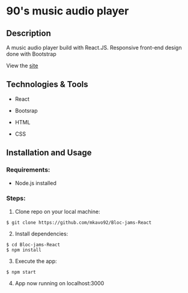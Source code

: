 # 90's music audio player

## Description

A music audio player build with React.JS. Responsive front-end design done with Bootstrap

View the <a href = "">site</a>

## Technologies & Tools

* React

* Bootsrap

* HTML

* CSS 

## Installation and Usage

### Requirements:

* Node.js installed

### Steps:
1. Clone repo on your local machine:
```
$ git clone https://github.com/mkavo92/Bloc-jams-React
```
2. Install dependencies:
```
$ cd Bloc-jams-React
$ npm install
```
3. Execute the app:<br/>
```
$ npm start
```

4. App now running on localhost:3000